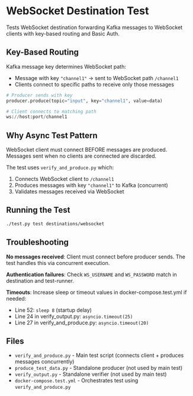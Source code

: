 # WebSocket Destination Test

Tests WebSocket destination forwarding Kafka messages to WebSocket clients with key-based routing and Basic Auth.

## Key-Based Routing

Kafka message key determines WebSocket path:
- Message with key `"channel1"` → sent to WebSocket path `/channel1`
- Clients connect to specific paths to receive only those messages

```python
# Producer sends with key
producer.produce(topic="input", key="channel1", value=data)

# Client connects to matching path
ws://host:port/channel1
```

## Why Async Test Pattern

WebSocket client must connect BEFORE messages are produced. Messages sent when no clients are connected are discarded.

The test uses `verify_and_produce.py` which:
1. Connects WebSocket client to `/channel1`
2. Produces messages with key `"channel1"` to Kafka (concurrent)
3. Validates messages received via WebSocket

## Running the Test

```bash
./test.py test destinations/websocket
```

## Troubleshooting

**No messages received**: Client must connect before producer sends. The test handles this via concurrent execution.

**Authentication failures**: Check `WS_USERNAME` and `WS_PASSWORD` match in destination and test-runner.

**Timeouts**: Increase sleep or timeout values in docker-compose.test.yml if needed:
- Line 52: `sleep 8` (startup delay)
- Line 24 in verify_output.py: `asyncio.timeout(25)`
- Line 27 in verify_and_produce.py: `asyncio.timeout(20)`

## Files

- `verify_and_produce.py` - Main test script (connects client + produces messages concurrently)
- `produce_test_data.py` - Standalone producer (not used by main test)
- `verify_output.py` - Standalone verifier (not used by main test)
- `docker-compose.test.yml` - Orchestrates test using `verify_and_produce.py`
